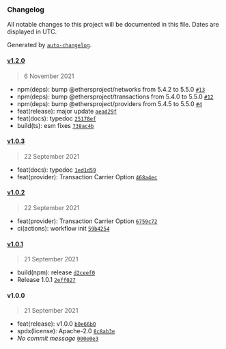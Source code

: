 ### Changelog

All notable changes to this project will be documented in this file. Dates are
displayed in UTC.

Generated by [`auto-changelog`](https://github.com/CookPete/auto-changelog).

#### [v1.2.0](https://github.com/manifoldfinance/openmev-provider/compare/v1.0.3...v1.2.0)

> 6 November 2021

- npm(deps): bump @ethersproject/networks from 5.4.2 to 5.5.0
  [`#13`](https://github.com/manifoldfinance/openmev-provider/pull/13)
- npm(deps): bump @ethersproject/transactions from 5.4.0 to 5.5.0
  [`#12`](https://github.com/manifoldfinance/openmev-provider/pull/12)
- npm(deps): bump @ethersproject/providers from 5.4.5 to 5.5.0
  [`#4`](https://github.com/manifoldfinance/openmev-provider/pull/4)
- feat(release): major update
  [`aead29f`](https://github.com/manifoldfinance/openmev-provider/commit/aead29f32c2b1d6a946aefe8acdda6c936383b5b)
- feat(docs): typedoc
  [`25178ef`](https://github.com/manifoldfinance/openmev-provider/commit/25178ef227bdbc7c545c16f164bf95aa3806f859)
- build(ts): esm fixes
  [`738ac4b`](https://github.com/manifoldfinance/openmev-provider/commit/738ac4b3178b0a2459b32ba80b607486699e6fb6)

#### [v1.0.3](https://github.com/manifoldfinance/openmev-provider/compare/v1.0.2...v1.0.3)

> 22 September 2021

- feat(docs): typedoc
  [`1ed1d59`](https://github.com/manifoldfinance/openmev-provider/commit/1ed1d592fffcff46fbcd8230140d5975dfc0aceb)
- feat(provider): Transaction Carrier Option
  [`468a4ec`](https://github.com/manifoldfinance/openmev-provider/commit/468a4ec1bc9adff50ac7ac7d7c3eb63d3e5819a2)

#### [v1.0.2](https://github.com/manifoldfinance/openmev-provider/compare/v1.0.1...v1.0.2)

> 22 September 2021

- feat(provider): Transaction Carrier Option
  [`6759c72`](https://github.com/manifoldfinance/openmev-provider/commit/6759c721ddb483a7216b7729c2a4495d6953bcf9)
- ci(actions): workflow init
  [`59b4254`](https://github.com/manifoldfinance/openmev-provider/commit/59b42546f6c5d587046373f65e9ec14505b3dce4)

#### [v1.0.1](https://github.com/manifoldfinance/openmev-provider/compare/v1.0.0...v1.0.1)

> 21 September 2021

- build(npm): release
  [`d2ceef0`](https://github.com/manifoldfinance/openmev-provider/commit/d2ceef085ca32f5242b2b5c25afe7f6db9a87878)
- Release 1.0.1
  [`2eff027`](https://github.com/manifoldfinance/openmev-provider/commit/2eff0274636cd1117c436f9a244a8f652be945d6)

#### v1.0.0

> 21 September 2021

- feat(release): v1.0.0
  [`b0e66b0`](https://github.com/manifoldfinance/openmev-provider/commit/b0e66b048eca0905543a34642b9815e8d88324ac)
- spdx(license): Apache-2.0
  [`8c8ab3e`](https://github.com/manifoldfinance/openmev-provider/commit/8c8ab3e1199465d9486fa332f591bb82f1fbc6de)
- _No commit message_
  [`000e0e3`](https://github.com/manifoldfinance/openmev-provider/commit/000e0e3c619e1b944385f7da1a831d2ac52dc3e0)
